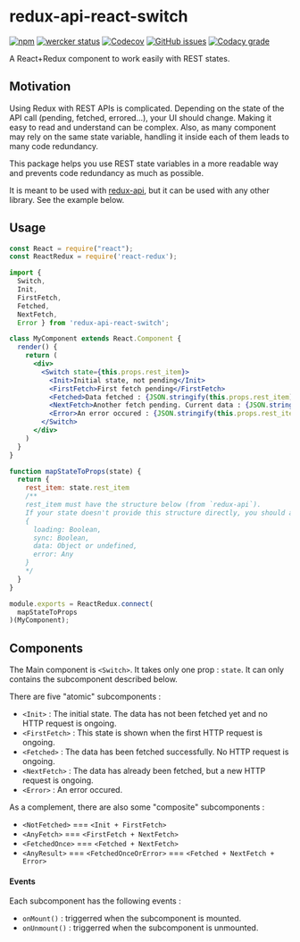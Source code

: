 # redux-api-react-switch
[![npm](https://img.shields.io/npm/v/redux-api-react-switch.svg)](https://www.npmjs.com/package/redux-api-react-switch)
[![wercker status](https://app.wercker.com/status/92f3c04f31047c729e55f3b5af253325/s/master "wercker status")](https://app.wercker.com/project/byKey/92f3c04f31047c729e55f3b5af253325)
[![Codecov](https://img.shields.io/codecov/c/github/xurei/redux-api-react-switch.svg)](https://codecov.io/gh/xurei/redux-api-react-switch)
[![GitHub issues](https://img.shields.io/github/issues/xurei/redux-api-react-switch.svg)](https://github.com/xurei/redux-api-react-switch/issues)
[![Codacy grade](https://img.shields.io/codacy/grade/0667abf3801343e98de077f34f07819b.svg)](https://www.codacy.com/app/xurei/redux-api-react-switch)

A React+Redux component to work easily with REST states.

## Motivation

Using Redux with REST APIs is complicated. 
Depending on the state of the API call (pending, fetched, errored...), your UI should change.
Making it easy to read and understand can be complex. Also, as many component may rely on the same state variable, 
handling it inside each of them leads to many code redundancy. 

This package helps you use REST state variables in a more readable way and prevents code redundancy as much as possible. 

It is meant to be used with [redux-api](https://www.npmjs.com/package/redux-api),
but it can be used with any other library. See the example below.

## Usage
```jsx harmony
const React = require("react");
const ReactRedux = require('react-redux');

import { 
  Switch, 
  Init, 
  FirstFetch, 
  Fetched,
  NextFetch,
  Error } from 'redux-api-react-switch';

class MyComponent extends React.Component {
  render() {
    return (
      <div>
        <Switch state={this.props.rest_item}>
          <Init>Initial state, not pending</Init>
          <FirstFetch>First fetch pending</FirstFetch>
          <Fetched>Data fetched : {JSON.stringify(this.props.rest_item)}</Fetched>
          <NextFetch>Another fetch pending. Current data : {JSON.stringify(this.props.rest_item)}</NextFetch>
          <Error>An error occured : {JSON.stringify(this.props.rest_item.error)}</Error>
        </Switch>
      </div>
    )
  }
}

function mapStateToProps(state) {
  return {
    rest_item: state.rest_item
    /**
    rest_item must have the structure below (from `redux-api`). 
    If your state doesn't provide this structure directly, you should adapt the object here
    {
      loading: Boolean,
      sync: Boolean,
      data: Object or undefined,
      error: Any
    }
    */
  }
}

module.exports = ReactRedux.connect(
  mapStateToProps
)(MyComponent);
```

## Components

The Main component is `<Switch>`. 
It takes only one prop : `state`. 
It can only contains the subcomponent described below.

There are five "atomic" subcomponents : 
- `<Init>`       : The initial state. The data has not been fetched yet and no HTTP request is ongoing.
- `<FirstFetch>` : This state is shown when the first HTTP request is ongoing.
- `<Fetched>`    : The data has been fetched successfully. No HTTP request is ongoing.
- `<NextFetch>`  : The data has already been fetched, but a new HTTP request is ongoing.
- `<Error>`      : An error occured.

As a complement, there are also some "composite" subcomponents :
- `<NotFetched>`  === `<Init + FirstFetch>`
- `<AnyFetch>`    === `<FirstFetch + NextFetch>`
- `<FetchedOnce>` === `<Fetched + NextFetch>`
- `<AnyResult>`   === `<FetchedOnceOrError>`   === `<Fetched + NextFetch + Error>`

#### Events
Each subcomponent has the following events :
- `onMount()` : triggerred when the subcomponent is mounted.
- `onUnmount()` : triggerred when the subcomponent is unmounted.

